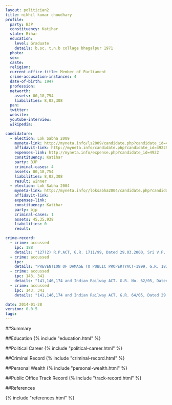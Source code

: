 ```yaml
---
layout: politician2
title: nikhil kumar choudhary
profile: 
  party: BJP
  constituency: Katihar
  state: Bihar
  education: 
    level: Graduate
    details: b.sc. t.n.b collage bhagalpur 1971
  photo: 
  sex: 
  caste: 
  religion: 
  current-office-title: Member of Parliament
  crime-accusation-instances: 4
  date-of-birth: 1947
  profession: 
  networth: 
    assets: 80,18,754
    liabilities: 8,02,308
  pan: 
  twitter: 
  website: 
  youtube-interview: 
  wikipedia: 

candidature: 
  - election: Lok Sabha 2009
    myneta-link: http://myneta.info/ls2009/candidate.php?candidate_id=4922
    affidavit-link: http://myneta.info/candidate.php?candidate_id=4922&scan=original
    expenses-link: http://myneta.info/expense.php?candidate_id=4922
    constituency: Katihar 
    party: BJP
    criminal-cases: 4
    assets: 80,18,754
    liabilities: 8,02,308
    result: winner 
  - election: Lok Sabha 2004
    myneta-link: http://myneta.info//loksabha2004/candidate.php?candidate_id=628
    affidavit-link: 
    expenses-link: 
    constituency: Katihar 
    party: bjp
    criminal-cases: 1
    assets: 45,35,938
    liabilities: 0
    result:  

crime-record: 
  - crime: accussed
    ipc: 188
    details: "127(2) R.P.ACT, G.R. 1711/99, Dated 29.03.2000, Sri V.P. Singh JM Ist Class, Katihar" 
  - crime: accussed
    ipc: 
    details: "PREVENTION OF DAMAGE TO PUBLIC PROPERTYACT-1999, G.R. 1833/99, Dated 29.03.2000, Sri N.K. Tiwari JM Ist Class, Katihar" 
  - crime: accussed
    ipc: 143, 341
    details: "141,146,174 and Indian Railway ACT. G.R. No. 62/05, Dated 06.10.2005, Spl. Rly. Judicial Magistrate, Katihar" 
  - crime: accussed
    ipc: 143, 341
    details: "141,146,174 and Indian Railway ACT. G.R. 64/05, Dated 29.08.2005, Spl. Rly Judicial Magistrate, Katihar" 

date: 2014-01-28
version: 0.0.5
tags: 
---
```

##Summary


##Education
{% include "education.html" %}


##Political Career
{% include "political-career.html" %}


##Criminal Record
{% include "criminal-record.html" %}


##Personal Wealth
{% include "personal-wealth.html" %}


##Public Office Track Record
{% include "track-record.html" %}


##References


{% include "references.html" %}